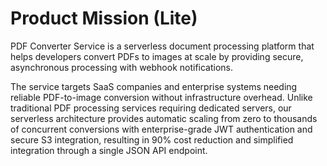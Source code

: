 # Product Mission (Lite)

PDF Converter Service is a serverless document processing platform that helps developers convert PDFs to images at scale by providing secure, asynchronous processing with webhook notifications.

The service targets SaaS companies and enterprise systems needing reliable PDF-to-image conversion without infrastructure overhead. Unlike traditional PDF processing services requiring dedicated servers, our serverless architecture provides automatic scaling from zero to thousands of concurrent conversions with enterprise-grade JWT authentication and secure S3 integration, resulting in 90% cost reduction and simplified integration through a single JSON API endpoint.